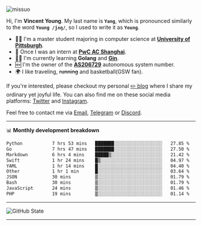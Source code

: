 <p align="left"> <img src="https://komarev.com/ghpvc/?username=missuo&label=Profile%20views&color=0e75b6&style=flat" alt="missuo" /> </p>


Hi, I'm **Vincent Young**. My last name is **`Yang`**, which is pronounced similarly to the word **`Young /jʌŋ/`**, so I used to write it as **`Young`**. 

-  👨‍🎓 I'm a master student majoring in computer science at [**University of Pittsburgh**](https://www.pitt.edu).
-  💼 Once I was an intern at **[PwC AC Shanghai](https://www.linkedin.com/company/pwc-ac-shanghai/)**.
-  👨‍💻 I'm currently learning **Golang** and [**Gin**](https://github.com/gin-gonic/gin).
-  🆕 I'm the owner of the **[AS206729](https://bgp.tools/AS206729)** autonomous system number.
-  🌍 I like traveling, ~~running~~ and basketball(GSW fan).

If you're interested, please checkout my personal [✏️ blog](https://missuo.me/) where I share my ordinary yet joyful life. You can also find me on these social media platforms: [Twitter](https://twitter.com/m1ssuo) and [Instagram](https://www.instagram.com/m1ssuo).

Feel free to contact me via <a href="mailto:i@yyt.moe">Email</a>, [Telegram](https://t.me/missuo) or [Discord](https://discordapp.com/users/missuo#7448).

-------

📊 **Monthly development breakdown**
<!--START_SECTION:waka-->

```txt
Python           7 hrs 53 mins   ███████░░░░░░░░░░░░░░░░░░   27.85 %
Go               7 hrs 47 mins   ███████░░░░░░░░░░░░░░░░░░   27.50 %
Markdown         6 hrs 4 mins    █████▒░░░░░░░░░░░░░░░░░░░   21.42 %
Swift            1 hr 24 mins    █▒░░░░░░░░░░░░░░░░░░░░░░░   04.97 %
YAML             1 hr 14 mins    █░░░░░░░░░░░░░░░░░░░░░░░░   04.40 %
Other            1 hr 1 min      █░░░░░░░░░░░░░░░░░░░░░░░░   03.64 %
JSON             30 mins         ▒░░░░░░░░░░░░░░░░░░░░░░░░   01.79 %
Bash             30 mins         ▒░░░░░░░░░░░░░░░░░░░░░░░░   01.79 %
JavaScript       24 mins         ▒░░░░░░░░░░░░░░░░░░░░░░░░   01.46 %
PHP              19 mins         ▒░░░░░░░░░░░░░░░░░░░░░░░░   01.14 %
```

<!--END_SECTION:waka-->

-------

![GitHub State](https://github-readme-stats.vercel.app/api?username=missuo&show_icons=true&theme=dracula)

-------

